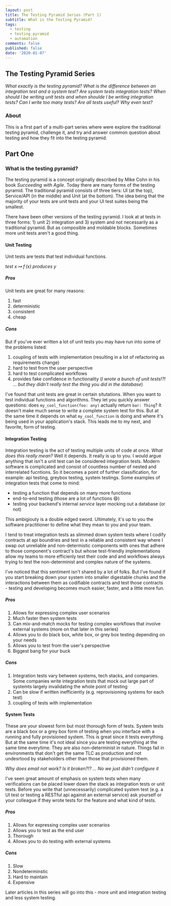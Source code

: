 ```yaml
---
layout: post
title: The Testing Pyramid Series (Part 1)
subtitle: What is the Testing Pyramid?
tags:
  - testing
  - testing pyramid
  - automation
comments: false
published: false
date: '2020-01-07'
---
```


## The Testing Pyramid Series
_What exactly is the testing pyramid? What is the difference between an integration test and a system test? Are system tests integration tests? When should I be writing unit tests and when shoulde I be writing integration tests? Can I write too many tests? Are all tests useful? Why even test?_ 

### About

This is a first part of a multi-part series where were explore the traditional testing pyramid, challenge it, and try and answer common question about testing and how they fit into the testing pyramid. 

## Part One

### What is the testing pyramid?

The testing pyramid is a concept originally described by Mike Cohn in his book _Succeeding with Agile_. Today there are many forms of the testing pyramid. The traditional pyramid consists of three tiers: UI (at the top), Service/API (in the middle) and Unit (at the bottom). The idea being that the majority of your tests are unit tests and your UI test suites being the smallest. 

There have been other versions of the testing pyramid. I look at at tests in three forms: 1) unit 2) integration and 3) system and not necessarily as a traditional pyramid. But as composible and moldable blocks. Sometimes more unit tests aren't a good thing.

#### Unit Testing
Unit tests are tests that test individual functions. 

_test x ↦ f (x) produces y_

##### Pros

Unit tests are great for many reasons:

1. fast
1. deterministic
1. consistent 
1. cheap

##### Cons
But if you've ever written a lot of unit tests you may have run into some of the problems listed:

1. coupling of tests with implementation (resulting in a lot of refactoring as requirements change)
1. hard to test from the user perspective
1. hard to test complicated workflows
1. provides fake confidence in functionality (_I wrote a bunch of unit tests!?! ... but they didn't really test the thing you did in the database_)

I've found that unit tests are great in certain situtations. When you want to test individual functions and algorithms. They let you quickly answer questions: does `my_cool_function(foo: any)` actually return `bar: Thing`? It doesn't make much sense to write a complete system test for this. But at the same time it depends on what `my_cool_function` is doing and where it's being used in your application's stack. This leads me to my next, and favorite, form of testing.

#### Integration Testing

Integration testing is the act of testing multiple units of code at once. _What does this really mean?_ Well it depends. It really is up to you. I would argue anything that isn't a unit test can be considered integration tests. Modern software is complicated and consist of countless number of nested and interrelated fucntions. So it becomes a point of further classification, for example: api testing, greybox testing, system testings. Some examples of integration tests that come to mind:

* testing a function that depends on many more functions
* end-to-end testing (those are a lot of functions 😄)
* testing your backend's internal _service_ layer mocking out a database (or not) 

This ambigiouty is a double edged sword. Ultimately, it's up to you the software practitioner to define what they mean to you and your team. 

I tend to treat integration tests as slimmed down system tests where I codify contracts at api boundries and test in a reliable and consistent way where I swap out unreliable and non-determistic components with ones that adhere to those component's contract's but whose test-friendly implementations allow my teams to more efficienly test their code and and workflows always trying to test the non-determinist and complex nature of the systems. 

I've noticed that this sentiment isn't shared by a lot of folks. But I've found if you start breaking down your system into smaller digestable chunks and the interactions between them as codifiable contracts and test those contracts - testing and developing becomes much easier, faster, and a little more fun.

##### Pros
1. Allows for expressing complex user scenarios
1. Much faster then system tests
1. Can mix-and-match mocks for testing complex workflows that involve external systems (more on that later in this series)
1. Allows you to do black box, white box, or grey box testing depending on your needs
1. Allows you to test from the user's perspective
1. Biggest bang for your buck
##### Cons
1. Integration tests vary between systems, tech stacks, and companies. Some companies write integration tests that mock out large part of systemts largely invalidating the whole point of testing
1. Can be slow if written inefficiently (e.g. reprovisioning systems for each test)
1. coupling of tests with implementation


#### System Tests

These are your slowest form but most thorough form of tests. System tests are a black box or a grey box form of testing when you interface with a running and fully provisioned system. This is great since it tests everything. But at the same time it's not ideal since you are testing everything at the same time everytime. They are also non-determinist in nature. Things fail in environments that don't get the same TLC as production and not undesrtood by stakeholders other than those that provisioned them. 

_Why does email not work? Is it broken?!? ... No we just didn't configure it_ 

I've seen great amount of emphasis on system tests when many verifications can be placed lower down the stack as integration tests or unit tests. Before you write that (unnecessarily) complicated system test (e.g. a UI test or testing a RESTful api against an external service) ask yourself or your colleague if they wrote tests for the feature and what kind of tests. 

##### Pros
1. Allows for expressing complex user scenarios
1. Allows you to test as the end user
1. Thorough
1. Allows you to do testing with external systems 
##### Cons
1. Slow
1. Nondeterminstic
1. Hard to maintain
1. Expensive

Later articles in this series will go into this - more unit and integration testing and less system testing.  
